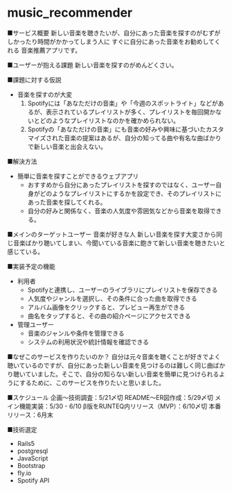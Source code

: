 # music_recommender

■サービス概要
新しい音楽を聴きたいが、自分にあった音楽を探すのがむずがしかったり時間がかかってしまう人に
すぐに自分にあった音楽をお勧めしてくれる
音楽推薦アプリです。

■ユーザーが抱える課題
新しい音楽を探すのがめんどくさい。

■課題に対する仮説
- 音楽を探すのが大変
  1. Spotifyには「あなただけの音楽」や「今週のスポットライト」などがあるが、表示されているプレイリストが多く、プレイリストを毎回開かないとどのようなプレイリストなのかを確かめられない。
  2. Spotifyの「あなただけの音楽」にも音楽の好みや興味に基づいたカスタマイズされた音楽の提案はあるが、自分の知ってる曲や有名な曲ばかりで新しい音楽と出会えない。

■解決方法
- 簡単に音楽を探すことができるウェブアプリ
  - おすすめから自分にあったプレイリストを探すのではなく、ユーザー自身がどのようなプレイリストにするかを設定でき、そのプレイリストにあった音楽を探してくれる。
  - 自分の好みと関係なく、音楽の人気度や雰囲気などから音楽を取得できる。

■メインのターゲットユーザー
音楽が好きな人
新しい音楽を探す大変さから同じ音楽ばかり聴いてしまい、今聞いている音楽に飽きて新しい音楽を聴きたいと感じている。

■実装予定の機能
- 利用者
    - Spotifyと連携し、ユーザーのライブラリにプレイリストを保存できる
    - 人気度やジャンルを選択し、その条件に合った曲を取得できる
    - アルバム画像をクリックすると、プレビュー再生ができる
    - 曲名をタップすると、その曲の紹介ページにアクセスできる
- 管理ユーザー
    - 音楽のジャンルや条件を管理できる
    - システムの利用状況や統計情報を確認できる

■なぜこのサービスを作りたいのか？
自分は元々音楽を聴くことが好きでよく聴いているのですが、自分にあった新しい音楽を見つけるのは難しく同じ曲ばかり聴いていました。そこで、自分の知らない新しい音楽を簡単に見つけられるようにするために、このサービスを作りたいと思いました。

■スケジュール
企画〜技術調査：5/21〆切
README〜ER図作成：5/29〆切
メイン機能実装：5/30 - 6/10
β版をRUNTEQ内リリース（MVP）：6/10〆切
本番リリース：6月末

■技術選定
- Rails5
- postgresql
- JavaScript
- Bootstrap
- fly.io
- Spotify API